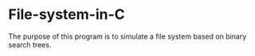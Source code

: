 # File-system-in-C
The purpose of this program is to simulate a file system based on binary search trees.
